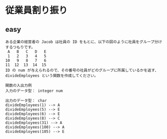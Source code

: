 # 従業員割り振り
## easy
    ある企業の経営者の Jacob は社員の ID をもとに、以下の図のように社員をグループ分けするつもりです。
     A   B   C   D   E
     1   2   3   4   5
    10   9   8   7   6
    11  12  13  14  15
    ID の num が与えられるので、その番号の社員がどのグループに所属しているかを返す、divideEmployees という関数を作成してください。
```
関数の入出力例
入力のデータ型： integer num

出力のデータ型： char
divideEmployees(1) --> A
divideEmployees(5) --> E
divideEmployees(6) --> E
divideEmployees(8) --> C
divideEmployees(31) --> A
divideEmployees(100) --> A
divideEmployees(105) --> E
```